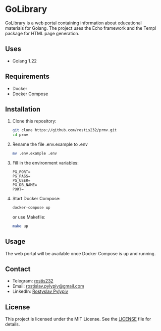 # GoLibrary

GoLibrary is a web portal containing information about educational materials for Golang. The project uses the Echo framework and the Templ package for HTML page generation.

## Uses

- Golang 1.22

## Requirements

- Docker
- Docker Compose

## Installation

1. Clone this repository:

   ```sh
   git clone https://github.com/rostis232/prmv.git
   cd prmv
   ```

2. Rename the file .env.example to .env

   ```sh
   mv .env.example .env
   ```

3. Fill in the environment variables:
   ```
   PG_PORT=
   PG_PASS=
   PG_USER=
   PG_DB_NAME=
   PORT=
   ```
4. Start Docker Compose:
   ```sh
   docker-compose up
   ```
   
   or use Makefile:
   ```sh
   make up
   ```

## Usage

The web portal will be available once Docker Compose is up and running.

## Contact

- Telegram: [rostis232](https://t.me/rostis232)
- Email: [rostislav.pylypiv@gmail.com](mailto:rostislav.pylypiv@gmail.com)
- LinkedIn: [Rostyslav Pylypiv](https://www.linkedin.com/in/rostyslav-pylypiv/)

## License

This project is licensed under the MIT License. See the [LICENSE](./LICENSE) file for details.
